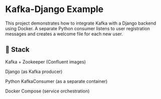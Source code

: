 # Kafka-Django Example
This project demonstrates how to integrate Kafka with a Django backend using Docker. A separate Python consumer listens to user registration messages and creates a welcome file for each new user.

## 🔧 Stack
Kafka + Zookeeper (Confluent images)

Django (as Kafka producer)

Python KafkaConsumer (as a separate container)

Docker Compose (service orchestration)
